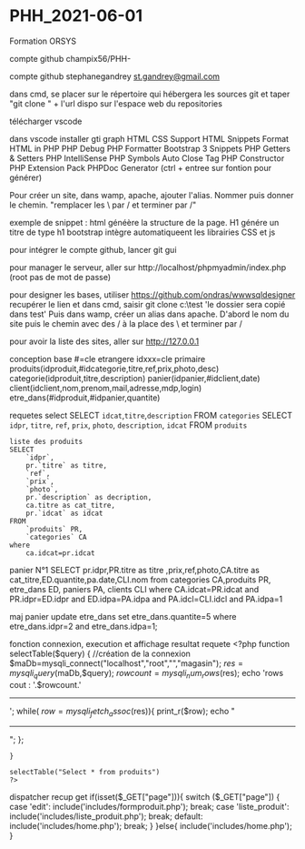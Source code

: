 # PHH_2021-06-01
Formation ORSYS

compte github champix56/PHH-

compte github
	stephanegandrey
	st.gandrey@gmail.com

dans cmd, se placer sur le répertoire qui hébergera les sources git et taper "git clone " + l'url dispo sur l'espace web du repositories

télécharger vscode

dans vscode installer 
	gti graph
	HTML CSS Support
	HTML Snippets
	Format HTML in PHP
	PHP Debug
	PHP Formatter
	Bootstrap 3 Snippets
	PHP Getters & Setters
	PHP IntelliSense
	PHP Symbols
	Auto Close Tag
	PHP Constructor
	PHP Extension Pack
	PHPDoc Generator (ctrl + entree sur fontion pour générer)


Pour créer un site, dans wamp, apache, ajouter l'alias. Nommer puis donner le chemin. "remplacer les \ par / et terminer par /"

exemple de snippet : html généère la structure de la page. H1 génére un titre de type h1
bootstrap intègre automatiqueent les librairies CSS et js

pour intégrer le compte github, lancer git gui

pour manager le serveur, aller sur http://localhost/phpmyadmin/index.php (root pas de mot de passe)

pour designer les bases, utiliser https://github.com/ondras/wwwsqldesigner
	recupérer le lien et dans cmd, saisir git clone c:\test 'le dossier sera copié dans test'
	Puis dans wamp, créer un alias dans apache. D'abord le nom du site puis le chemin avec des / à la place des \ et terminer par /

pour avoir la liste des sites, aller sur http://127.0.0.1


conception base
	#=cle etrangere
	idxxx=cle primaire
	produits(idproduit,#idcategorie,titre,ref,prix,photo,desc)
	categorie(idproduit,titre,description)
	panier(idpanier,#idclient,date)
	client(idclient,nom,prenom,mail,adresse,mdp,login)
	etre_dans(#idproduit,#idpanier,quantite)

requetes select
	SELECT `idcat`,`titre`,`description` FROM `categories`
	SELECT `idpr`, `titre`, `ref`, `prix`, `photo`, `description`, `idcat` FROM `produits`

	liste des produits
	SELECT 
		`idpr`,
		pr.`titre` as titre,
		`ref`,
		`prix`,
		`photo`,
		pr.`description` as decription,
		ca.titre as cat_titre,
		pr.`idcat` as idcat
	FROM
		`produits` PR,
		`categories` CA
	where
		ca.idcat=pr.idcat

panier N°1
	SELECT pr.idpr,PR.titre as titre ,prix,ref,photo,CA.titre as cat_titre,ED.quantite,pa.date,CLI.nom from categories CA,produits PR, etre_dans ED, paniers PA, clients CLI where CA.idcat=PR.idcat and PR.idpr=ED.idpr and ED.idpa=PA.idpa and PA.idcl=CLI.idcl and PA.idpa=1

maj panier
	update etre_dans set etre_dans.quantite=5 where etre_dans.idpr=2 and etre_dans.idpa=1;

fonction connexion, execution et affichage resultat requete
	<?php
	function selectTable($query)
	{
		//création de la connexion
		$maDb=mysqli_connect("localhost","root","","magasin");
		$res=mysqli_query($maDb,$query);
		$rowcount=mysqli_num_rows($res);
		echo 'rows cout : '.$rowcount.'<hr/>';
		while( $row = mysqli_fetch_assoc($res)){
			print_r($row);
			echo "<hr/>";
		};
		
	}

	selectTable("Select * from produits")
	?>

dispatcher recup get
	if(isset($_GET["page"])){
        switch ($_GET["page"]) {
            case 'edit':
                include('includes/formproduit.php');
                break;
            case 'liste_produit':
                include('includes/liste_produit.php');
                break;
            default:
                include('includes/home.php');
                break;
        }
    }else{
        include('includes/home.php');
    }

